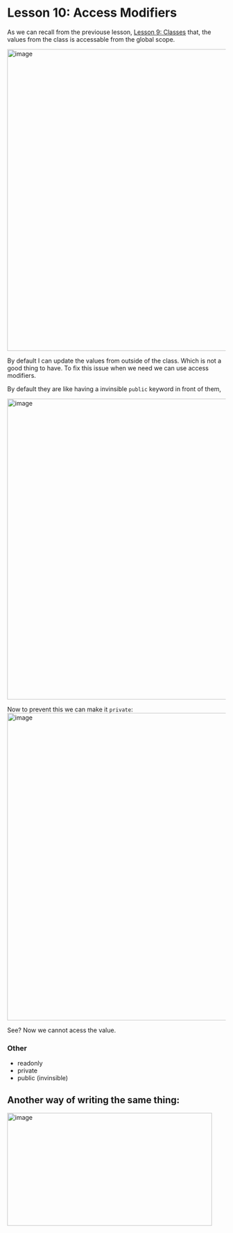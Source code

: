 # Lesson 10: Access Modifiers

As we can recall from the previouse lesson, [Lesson 9: Classes](classes.md) that, the values from the class is accessable from the global scope.

<img width="817" height="695" alt="image" src="https://github.com/user-attachments/assets/f55e472c-fb80-48d6-9ad4-9b16ad869d2e" />


By default I can update the values from outside of the class. Which is not a good thing to have. To fix this issue when we need we can use access modifiers. <br />

By default they are like having a invinsible `public` keyword in front of them,

<img width="828" height="693" alt="image" src="https://github.com/user-attachments/assets/91d2661e-44fb-4d96-8290-7db342931c5c" />

Now to prevent this we can make it `private`:
<img width="834" height="708" alt="image" src="https://github.com/user-attachments/assets/81e0aabd-09b1-424a-8a4b-8ddbba9f677c" />

See? Now we cannot acess the value.


### Other

- readonly
- private
- public (invinsible)


## Another way of writing the same thing:

<img width="472" height="260" alt="image" src="https://github.com/user-attachments/assets/db58c561-c73e-4707-b072-c5d45a05c35d" />

